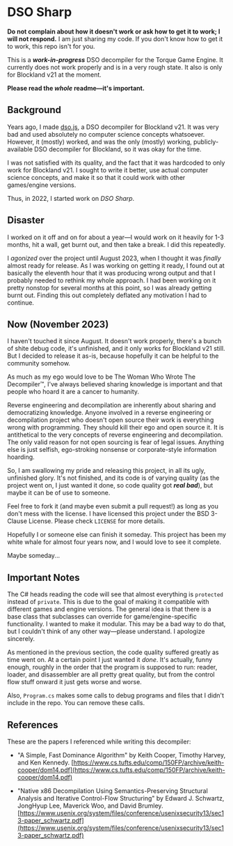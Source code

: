 # DSO Sharp

**Do not complain about how it doesn't work or ask how to get it to work; I will not respond.** I am just sharing my code. If you don't know how to get it to work, this repo isn't for you.

This is a ***work-in-progress*** DSO decompiler for the Torque Game Engine. It currently does not work properly and is in a very rough state. It also is only for Blockland v21 at the moment.

**Please read the _whole_ readme—it's important.**


## Background

Years ago, I made [dso.js](https://github.com/Elletra/dso.js), a DSO decompiler for Blockland v21. It was very bad and used absolutely no computer science concepts whatsoever. However, it (mostly) worked, and was the only (mostly) working, publicly-available DSO decompiler for Blockland, so it was okay for the time.

I was not satisfied with its quality, and the fact that it was hardcoded to only work for Blockland v21. I sought to write it better, use actual computer science concepts, and make it so that it could work with other games/engine versions.

Thus, in 2022, I started work on _DSO Sharp_.


## Disaster

I worked on it off and on for about a year—I would work on it heavily for 1-3 months, hit a wall, get burnt out, and then take a break. I did this repeatedly.

I _agonized_ over the project until August 2023, when I thought it was _finally_ almost ready for release. As I was working on getting it ready, I found out at basically the eleventh hour that it was producing wrong output and that I probably needed to rethink my whole approach. I had been working on it pretty nonstop for several months at this point, so I was already getting burnt out. Finding this out completely deflated any motivation I had to continue.


## Now (November 2023)

I haven't touched it since August. It doesn't work properly, there's a bunch of shite debug code, it's unfinished, and it only works for Blockland v21 still. But I decided to release it as-is, because hopefully it can be helpful to the community somehow.

As much as my ego would love to be The Woman Who Wrote The Decompiler™, I've always believed sharing knowledge is important and that people who hoard it are a cancer to humanity.

Reverse engineering and decompilation are inherently about sharing and democratizing knowledge. Anyone involved in a reverse engineering or decompilation project who doesn't open source their work is everything wrong with programming. They should kill their ego and open source it. It is antithetical to the very concepts of reverse engineering and decompilation. The only valid reason for not open sourcing is fear of legal issues. Anything else is just selfish, ego-stroking nonsense or corporate-style information hoarding.

So, I am swallowing my pride and releasing this project, in all its ugly, unfinished glory. It's not finished, and its code is of varying quality (as the project went on, I just wanted it done, so code quality got ***real bad***), but maybe it can be of use to someone.

Feel free to fork it (and maybe even submit a pull request!) as long as you don't mess with the license. I have licensed this project under the BSD 3-Clause License. Please check `LICENSE` for more details.

Hopefully I or someone else can finish it someday. This project has been my white whale for almost four years now, and I would love to see it complete.

Maybe someday...


## Important Notes

The C# heads reading the code will see that almost everything is `protected` instead of `private`. This is due to the goal of making it compatible with different games and engine versions. The general idea is that there is a base class that subclasses can override for game/engine-specific functionality. I wanted to make it modular. This may be a bad way to do that, but I couldn't think of any other way—please understand. I apologize sincerely.

As mentioned in the previous section, the code quality suffered greatly as time went on. At a certain point I just wanted it _done_. It's actually, funny enough, roughly in the order that the program is supposed to run: reader, loader, and disassembler are all pretty great quality, but from the control flow stuff onward it just gets worse and worse.

Also, `Program.cs` makes some calls to debug programs and files that I didn't include in the repo. You can remove these calls.


## References

These are the papers I referenced while writing this decompiler:

- "A Simple, Fast Dominance Algorithm" by Keith Cooper, Timothy Harvey, and Ken Kennedy.
[https://www.cs.tufts.edu/comp/150FP/archive/keith-cooper/dom14.pdf](https://www.cs.tufts.edu/comp/150FP/archive/keith-cooper/dom14.pdf)

- "Native x86 Decompilation Using Semantics-Preserving Structural Analysis and Iterative Control-Flow Structuring" by Edward J. Schwartz, JongHyup Lee, Maverick Woo, and David Brumley.
[https://www.usenix.org/system/files/conference/usenixsecurity13/sec13-paper_schwartz.pdf](https://www.usenix.org/system/files/conference/usenixsecurity13/sec13-paper_schwartz.pdf)
